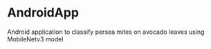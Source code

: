 # AndroidApp
Android application to classify persea mites on avocado leaves using MobileNetv3 model
